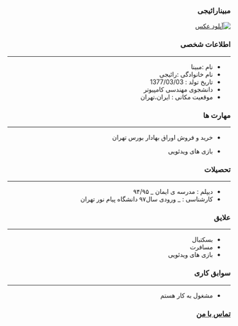 <style type="text/css">
body{
 direction:rtl;
}
</style>
### مبینارائیجی
<a href="http://uupload.ir/view/rnde_mohammad.jpg" target="_blank"><img src="https://uupload.ir/files/xsog_showstdpic.jpg" border="0" alt="آپلود عکس" /></a>

### اطلاعات شخصی

---
+ نام :مبینا
+ نام خانوادگی :رائیجی
+ تاریخ تولد : 1377/03/03
+ دانشجوی مهندسی کامپیوتر
+ موقعیت مکانی : ایران،تهران


### مهارت ها

---
+ خرید و فروش اوراق بهادار بورس تهران

+ بازی های ویدئویی

### تحصیلات

---
+ دیپلم : مدرسه ی ایمان
_ ۹۴/۹۵
+ کارشناسی : 
_ ورودی سال۹۷ دانشگاه پیام نور تهران 

### علایق

---
+ بسکتبال
+ مسافرت
+ بازی های ویدئویی

### سوابق کاری

---
+ مشغول به کار هستم 

### [تماس با من](https://web.telegram.org/#/im?p=@M7M_K)

